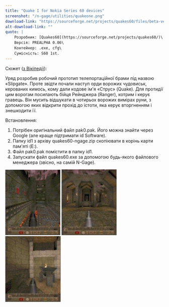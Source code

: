 ```yaml
---
title: "Quake I for Nokia Series 60 devices"
screenshot: "/n-gage/utilities/quakeone.png"
download-link: "https://sourceforge.net/projects/quakes60/files/beta-versions/prealpha%200.06/quakes60-ngage.zip/"
alt-download-link: ""
quote: |
    Розробник: [Quakes60](https://sourceforge.net/projects/quakes60/)\
    Версія: PREALPHA 0.06\
    Контейнер: .exe, cfg\
    Сумісність: S60 1st.
---
```


Cюжет ([з Вікіпедії](https://uk.wikipedia.org/wiki/Quake)):

Уряд розробив робочий прототип телепортаційної брами під назвою «Slipgate». Проте звідти почали наступ орди ворожих чудовиськ, керованих кимось, кому дали кодове ім'я «Струс» (Quake). Для протидії цим ворогам посилають бійця Рейнджера (Ranger), котрим і керує гравець. Він мусить відшукати в чотирьох ворожих вимірах руни, з допомогою яких відкрити прохід до істоти, яка керує вторгненням і знешкодити її.


Встановлення:

1. Потрібен оригінальний файл pak0.pak. Його можна знайти через Google (але краще підтримати id Software).
2. Папку id1 з архіву quakes60-ngage.zip скопіювати в корінь карти пам'яті (E:).
3. Файл pak0.pak помістити в папку id1.
4. Запускати файл quakes60.exe за допомогою будь-якого файлового менеджера (звісно, на самій N-Gage).

![QuakeI-one](/n-gage/games/QuakeI-one.jpg)
![QuakeI-two](/n-gage/games/QuakeI-two.jpg)
![QuakeI-three](/n-gage/games/QuakeI-three.jpg)